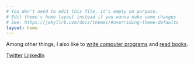 ```yaml
---
# You don't need to edit this file, it's empty on purpose.
# Edit theme's home layout instead if you wanna make some changes
# See: https://jekyllrb.com/docs/themes/#overriding-theme-defaults
layout: home
---
```


Among other things, I also like to <a href="https://github.com/tannerwelsh" title="Tanner Welsh on GitHub">write computer programs</a> and <a href="https://goodreads.com/tannerwelsh" title="Tanner Welsh on Goodreads">read books</a>.
</p>

<a class="button" href="https://twitter.com/tannerwelsh" title="Twitter">Twitter</a> <a class="button" href="https://www.linkedin.com/in/tannerwelsh" title="LinkedIn">LinkedIn</a>
